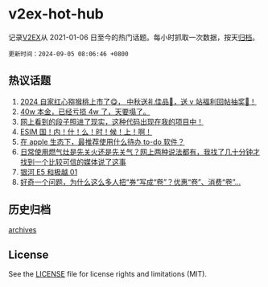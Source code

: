 # v2ex-hot-hub

 记录[V2EX](https://www.v2ex.com/)从 2021-01-06 日至今的热门话题。每小时抓取一次数据，按天[归档](archives)。

`更新时间：2024-09-05 08:06:46 +0800`

## 热议话题

1. [2024 自家红心猕猴桃上市了😋， 中秋送礼佳品🧺，送 v 站福利回帖抽奖🥝！](https://www.v2ex.com/t/1070103)
1. [40w 本金，已经亏损 4w 了，天要塌了。](https://www.v2ex.com/t/1070090)
1. [网上看到的段子照进了现实，这种代码出现在我的项目中！](https://www.v2ex.com/t/1070137)
1. [ESIM 国！内！什！么！时！候！上！啊！](https://www.v2ex.com/t/1070126)
1. [在 apple 生态下，最推荐使用什么待办 to-do 软件？](https://www.v2ex.com/t/1070063)
1. [日常使用燃气灶是先关火还是先关气？网上两种说法都有，我找了几十分钟才找到一个比较可信的媒体说了这事](https://www.v2ex.com/t/1070070)
1. [银河 E5 和极越 01](https://www.v2ex.com/t/1070104)
1. [好奇一个问题，为什么这么多人把“券”写成“卷”？优惠“卷”、消费“卷”...](https://www.v2ex.com/t/1070276)

## 历史归档

[archives](archives)

## License

See the [LICENSE](LICENSE) file for license rights and limitations (MIT).
